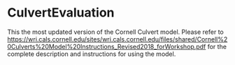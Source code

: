 # CulvertEvaluation

This the most updated version of the Cornell Culvert model. Please refer to https://wri.cals.cornell.edu/sites/wri.cals.cornell.edu/files/shared/Cornell%20Culverts%20Model%20Instructions_Revised2018_forWorkshop.pdf for the complete description and instructions for using the model.
